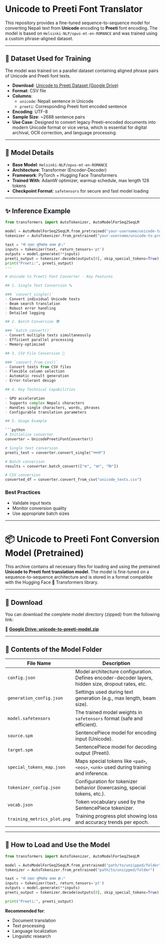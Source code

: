 # Unicode to Preeti Font Translator

This repository provides a fine-tuned sequence-to-sequence model for converting Nepali text from **Unicode** encoding to **Preeti** font encoding. The model is based on `Helsinki-NLP/opus-mt-en-ROMANCE` and was trained using a custom phrase-aligned dataset.

---

## 🧾 Dataset Used for Training

The model was trained on a parallel dataset containing aligned phrase pairs of Unicode and Preeti font texts.

- **Download**: [Unicode to Preeti Dataset (Google Drive)](https://drive.google.com/file/d/1d3g9qezi7Y5PRN5zRbBb26A_cHerGLHm/view?usp=sharing)
- **Format**: CSV file
- **Columns**:
  - `unicode`: Nepali sentence in Unicode
  - `preeti`: Corresponding Preeti font encoded sentence
- **Encoding**: UTF-8
- **Sample Size**: ~2688 sentence pairs
- **Use Case**: Designed to convert legacy Preeti-encoded documents into modern Unicode format or vice versa, which is essential for digital archival, OCR correction, and language processing.

---

## 🚀 Model Details

- **Base Model**: `Helsinki-NLP/opus-mt-en-ROMANCE`
- **Architecture**: Transformer (Encoder-Decoder)
- **Framework**: PyTorch + Hugging Face Transformers
- **Trained With**: AdamW optimizer, warmup schedule, max length 128 tokens
- **Checkpoint Format**: `safetensors` for secure and fast model loading

---

## ✨ Inference Example

```python
from transformers import AutoTokenizer, AutoModelForSeq2SeqLM

model = AutoModelForSeq2SeqLM.from_pretrained("your-username/unicode-to-preeti-translator")
tokenizer = AutoTokenizer.from_pretrained("your-username/unicode-to-preeti-translator")

text = "यो एउटा युनिकोड वाक्य हो।"
inputs = tokenizer(text, return_tensors='pt')
outputs = model.generate(**inputs)
preeti_output = tokenizer.decode(outputs[0], skip_special_tokens=True)
print("Preeti:", preeti_output)
---

# Unicode to Preeti Font Converter - Key Features

## 1. Single Text Conversion 🔤

### `convert_single()`
- Convert individual Unicode texts
- Beam search translation
- Robust error handling
- Detailed logging

## 2. Batch Conversion 📚

### `batch_convert()`
- Convert multiple texts simultaneously
- Efficient parallel processing
- Memory-optimized

## 3. CSV File Conversion 📄

### `convert_from_csv()`
- Convert texts from CSV files
- Flexible column selection
- Automatic result generation
- Error-tolerant design

## 4. Key Technical Capabilities

- GPU acceleration
- Supports complex Nepali characters
- Handles single characters, words, phrases
- Configurable translation parameters

## 5. Usage Example

```python
# Initialize converter
converter = UnicodePreetiFontConverter()

# Single text conversion
preeti_text = converter.convert_single("नमस्ते")

# Batch conversion
results = converter.batch_convert(["क", "का", "कि"])

# CSV conversion
converted_df = converter.convert_from_csv("unicode_texts.csv")
```

### Best Practices
- Validate input texts
- Monitor conversion quality
- Use appropriate batch sizes

---

# 📦 Unicode to Preeti Font Conversion Model (Pretrained)

This archive contains all necessary files for loading and using the pretrained **Unicode to Preeti font translation model**. The model is fine-tuned on a sequence-to-sequence architecture and is stored in a format compatible with the Hugging Face 🤗 Transformers library.

---

## 📁 Download

You can download the complete model directory (zipped) from the following link:

🔗 **[Google Drive: unicode-to-preeti-model.zip](https://drive.google.com/file/d/1B_uCSTBzRWJWomDOGOZ3ZSEZZ56B6YEW/view?usp=sharing)**

---

## 📂 Contents of the Model Folder

| File Name                  | Description |
|---------------------------|-------------|
| `config.json`             | Model architecture configuration. Defines encoder-decoder layers, hidden size, dropout rates, etc. |
| `generation_config.json`  | Settings used during text generation (e.g., max length, beam size). |
| `model.safetensors`       | The trained model weights in `safetensors` format (safe and efficient). |
| `source.spm`              | SentencePiece model for encoding input (Unicode). |
| `target.spm`              | SentencePiece model for decoding output (Preeti). |
| `special_tokens_map.json` | Maps special tokens like `<pad>`, `<eos>`, `<unk>` used during training and inference. |
| `tokenizer_config.json`   | Configuration for tokenizer behavior (lowercasing, special tokens, etc.). |
| `vocab.json`              | Token vocabulary used by the SentencePiece tokenizer. |
| `training_metrics_plot.png` | Training progress plot showing loss and accuracy trends per epoch. |

---

## 🔧 How to Load and Use the Model

```python
from transformers import AutoTokenizer, AutoModelForSeq2SeqLM

model = AutoModelForSeq2SeqLM.from_pretrained("path/to/unzipped/folder")
tokenizer = AutoTokenizer.from_pretrained("path/to/unzipped/folder")

text = "यो एउटा युनिकोड वाक्य हो।"
inputs = tokenizer(text, return_tensors='pt')
outputs = model.generate(**inputs)
preeti_output = tokenizer.decode(outputs[0], skip_special_tokens=True)

print("Preeti:", preeti_output)
```

**Recommended for**: 
- Document translation
- Text processing
- Language localization
- Linguistic research
